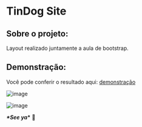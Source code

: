 # TinDog Site



## Sobre o projeto:



Layout realizado juntamente a aula de bootstrap.



## Demonstração:



Você pode conferir o resultado aqui: [demonstração](https://tindogs-368.netlify.app/)



![image](https://user-images.githubusercontent.com/63968296/109078391-05601e00-76dc-11eb-8198-61ef18d39ef8.png)



![image](https://user-images.githubusercontent.com/63968296/109078460-2163bf80-76dc-11eb-8f17-0e376506eebc.png)





***\*****See ya*****\*** 🚀


